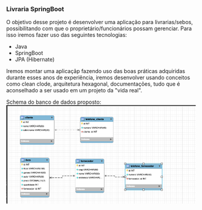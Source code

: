 ### Livraria SpringBoot

O objetivo desse projeto é desenvolver uma aplicação para livrarias/sebos, possibilitando com que o proprietário/funcionários possam gerenciar. Para isso
iremos fazer uso das seguintes tecnologias:

- Java
- SpringBoot
- JPA (Hibernate)

Iremos montar uma aplicaçãp fazendo uso das boas práticas adquiridas durante esses anos de experiência, iremos desenvolver usando conceitos como clean clode, arquitetura hexagonal, documentações, tudo que é
aconselhado a ser usado em um projeto da "vida real".

Schema do banco de dados proposto:
![alt text](image.png)

